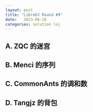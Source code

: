 ```yaml
---
layout: post
title: "LibreOJ Round #9"
date:   2023-06-28
categories: solution loj
---
```


## A. ZQC 的迷宫

## B. Menci 的序列

## C. CommonAnts 的调和数

## D. Tangjz 的背包
